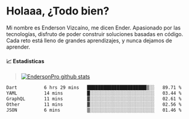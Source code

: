 
# Holaaa, ¿Todo bien?

Mi nombre es Enderson Vizcaíno, me dicen Ender. Apasionado por las tecnologías, disfruto de poder construir soluciones basadas en código. Cada reto está lleno de grandes aprendizajes, y nunca dejamos de aprender. 

#### :chart_with_upwards_trend: Estadisticas
> [![EndersonPro github stats](https://github-readme-stats.vercel.app/api?username=endersonpro&theme=vue-dark&show_icons=true)](https://github.com/anuraghazra/github-readme-stats) 


<!--START_SECTION:waka-->

```txt
Dart          6 hrs 29 mins   ██████████████████████▒░░   89.71 %
YAML          14 mins         █░░░░░░░░░░░░░░░░░░░░░░░░   03.44 %
GraphQL       11 mins         ▓░░░░░░░░░░░░░░░░░░░░░░░░   02.61 %
Other         11 mins         ▓░░░░░░░░░░░░░░░░░░░░░░░░   02.56 %
JSON          6 mins          ▒░░░░░░░░░░░░░░░░░░░░░░░░   01.46 %
```

<!--END_SECTION:waka-->

[website]: https://endersonpro.github.io/portfolio/
[twitter]: https://twitter.com/endersonj_
[youtube]: https://youtube.com/ByEnderson
[instagram]: https://instagram.com/endersonvizc
[linkedin]: https://www.linkedin.com/in/enderson-vizcaino-2aa927175/
